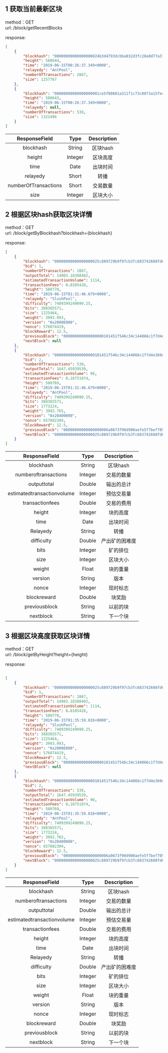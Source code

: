 ## 1 获取当前最新区块

method：GET  
url: /block/getRecentBlocks

response:
```json
[
    {
        "blockhash": "00000000000000000024b3d4793dcbba032d3fc28a0d77a37d466b956fb68aa5",
        "height": 580644,
        "time": "2019-06-15T00:26:37.349+0000",
        "relayedy": "AntPool",
        "numberOfTransactions": 2867,
        "size": 1257767
    },
    {
        "blockhash": "00000000000000000001ce5f88601a311f1c73c0073a15fe4e5956da7fbcd78b",
        "height": 580643,
        "time": "2019-06-15T00:26:37.349+0000",
        "relayedy": null,
        "numberOfTransactions": 538,
        "size": 1322496
    }
]
```

| ResponseField     |     Type |   Description   | 
| :--------------: | :--------:| :------: |
|    blockhash|   String |  区块hash |
|    height|   Integer |  区块高度 |
|    time|   Date |  出块时间 |
|    relayedy|   Short |  转播 |
|    numberOfTransactions|   Short |  交易数量 |
|    size|   Integer |  区块大小 |

  
  
## 2 根据区块hash获取区块详情

method：GET  
url: /block/getByBlockhash?blockhash={blockhash}

response:
```json
[
    {
        "blockhash": "00000000000000000025c889729b9f97cb3fc683742608fd61c7e481a7e2c951",
        "bid": 1,
        "numberOfTransactions": 2867,
        "outputTotal": 14903.18388402,
        "estimatedTransactionVolume": 1114,
        "transactionFees": 0.8105428,
        "height": 580770,
        "time": "2019-06-15T01:31:46.679+0000",
        "relayedy": "SlushPool",
        "difficulty": 7409399249090.25,
        "bits": 388365571,
        "size": 1225464,
        "weight": 3993.093,
        "version": "0x2000E000",
        "nonce": 576074419,
        "blockReward": 12.5,
        "previousBlock": "000000000000000000101451f546c34c144066c1f7d4e360de321a0bbf43dedb",
        "nextBlock": null
    },
    {
        "blockhash": "000000000000000000101451f546c34c144066c1f7d4e360de321a0bbf43dedb",
        "bid": 2,
        "numberOfTransactions": 538,
        "outputTotal": 1647.45939539,
        "estimatedTransactionVolume": 96,
        "transactionFees": 0.18751074,
        "height": 580769,
        "time": "2019-06-15T01:31:46.679+0000",
        "relayedy": "AntPool",
        "difficulty": 7409399249090.25,
        "bits": 388365571,
        "size": 1773224,
        "weight": 3992.765,
        "version": "0x20400000",
        "nonce": 657882304,
        "blockReward": 12.5,
        "previousBlock": "00000000000000000006a0673f90d900aefe5f7bef705f7dbdabe9b7077e06dd",
        "nextBlock": "00000000000000000025c889729b9f97cb3fc683742608fd61c7e481a7e2c951"
    }
]

```

| ResponseField     |     Type |   Description   | 
| :--------------: | :--------:| :------: |
|    blockhash|   String |  区块hash |
|    numberoftransactions|   Integer |  交易的数量 |
|    outputtotal|   Double | 输出的总计 |
|    estimatedtransactionvolume|   Integer |  预估交易量 |
|    transactionfees|   Double |  交易的费用 |
|    height|   Integer |  块的高度 |
|    time|   Date |  出块时间 |
|    Relayedy|   String |  转播 |
|    difficulty|   Double |  产出矿的困难度 |
|    bits|   Integer |  矿的排位 |
|    size|   Integer |  区块大小 |
|    weight|   Float |  块的重量 |
|    version|   String |  版本 |
|    nonce|   Integer |  现时标志 |
|    blockreward|   Double |  块奖励 |
|    previousblock|   String |  以前的块 |
|    nextblock|   String |  下一个块 |
  

## 3 根据区块高度获取区块详情

method：GET  
url: /block/getByHeight?height={height}

response:
```json
 
[
    {
        "blockhash": "00000000000000000025c889729b9f97cb3fc683742608fd61c7e481a7e2c951",
        "bid": 1,
        "numberOfTransactions": 2867,
        "outputTotal": 14903.18388402,
        "estimatedTransactionVolume": 1114,
        "transactionFees": 0.8105428,
        "height": 580770,
        "time": "2019-06-15T01:35:59.816+0000",
        "relayedy": "SlushPool",
        "difficulty": 7409399249090.25,
        "bits": 388365571,
        "size": 1225464,
        "weight": 3993.093,
        "version": "0x2000E000",
        "nonce": 576074419,
        "blockReward": 12.5,
        "previousBlock": "000000000000000000101451f546c34c144066c1f7d4e360de321a0bbf43dedb",
        "nextBlock": null
    },
    {
        "blockhash": "000000000000000000101451f546c34c144066c1f7d4e360de321a0bbf43dedb",
        "bid": 2,
        "numberOfTransactions": 538,
        "outputTotal": 1647.45939539,
        "estimatedTransactionVolume": 96,
        "transactionFees": 0.18751074,
        "height": 580769,
        "time": "2019-06-15T01:35:59.816+0000",
        "relayedy": "AntPool",
        "difficulty": 7409399249090.25,
        "bits": 388365571,
        "size": 1773224,
        "weight": 3992.765,
        "version": "0x20400000",
        "nonce": 657882304,
        "blockReward": 12.5,
        "previousBlock": "00000000000000000006a0673f90d900aefe5f7bef705f7dbdabe9b7077e06dd",
        "nextBlock": "00000000000000000025c889729b9f97cb3fc683742608fd61c7e481a7e2c951"
    }
]
```

| ResponseField     |     Type |   Description   | 
| :--------------: | :--------:| :------: |
|    blockhash|   String |  区块hash |
|    numberoftransactions|   Integer |  交易的数量 |
|    outputtotal|   Double | 输出的总计 |
|    estimatedtransactionvolume|   Integer |  预估交易量 |
|    transactionfees|   Double |  交易的费用 |
|    height|   Integer |  块的高度 |
|    time|   Date |  出块时间 |
|    Relayedy|   String |  转播 |
|    difficulty|   Double |  产出矿的困难度 |
|    bits|   Integer |  矿的排位 |
|    size|   Integer |  区块大小 |
|    weight|   Float |  块的重量 |
|    version|   String |  版本 |
|    nonce|   Integer |  现时标志 |
|    blockreward|   Double |  块奖励 |
|    previousblock|   String |  以前的块 |
|    nextblock|   String |  下一个块 |
    




